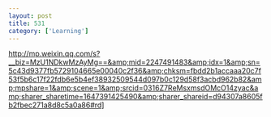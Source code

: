 ```yaml
---
layout: post
title: 531
category: ['Learning']
---
```


http://mp.weixin.qq.com/s?__biz=MzU1NDkwMzAyMg==&amp;mid=2247491483&amp;idx=1&amp;sn=5c43d9377fb5729104665e00040c2f36&amp;chksm=fbdd2b1accaaa20c7f53f5b6c17f22fdb6e5b4ef38932509544d097b0c129d58f3acbd962b82&amp;mpshare=1&amp;scene=1&amp;srcid=0316Z7ReMsxmsdOMcO14zyac&amp;sharer_sharetime=1647391425490&amp;sharer_shareid=d94307a8605fb2fbec271a8d8c5a0a86#rd]


